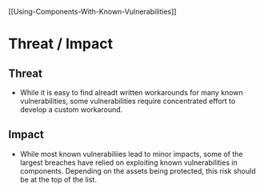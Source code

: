 [[Using-Components-With-Known-Vulnerabilities]]

# Threat / Impact

## Threat
- While it is easy to find alreadt written workarounds for many known vulnerabilities, some vulnerabilities require concentrated effort to develop a custom workaround.

## Impact
- While most known vulnerabiliies lead to minor impacts, some of the largest breaches have relied on exploiting known vulnerabilities in components. Depending on the assets being protected, this risk should be at the top of the list.